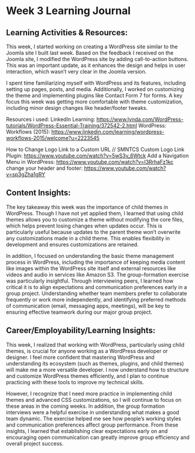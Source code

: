 # Week 3 Learning Journal
## Learning Activities & Resources:
This week, I started working on creating a WordPress site similar to the Joomla site I built last week. Based on the feedback I received on the Joomla site, I modified the WordPress site by adding call-to-action buttons. This was an important update, as it enhances the design and helps in user interaction, which wasn’t very clear in the Joomla version.

I spent time familiarizing myself with WordPress and its features, including setting up pages, posts, and media. Additionally, I worked on customizing the theme and implementing plugins like Contact Form 7 for forms. A key focus this week was getting more comfortable with theme customization, including minor design changes like header/footer tweaks.

Resources i used:
LinkedIn Learning: https://www.lynda.com/WordPress-tutorials/WordPress-Essential-Training/372542-2.html 
WordPress: Workflows (2015): https://www.linkedin.com/learning/wordpress-workflows-2015/welcome?u=2223545

How to Change Logo Link to a Custom URL // SMNTCS Custom Logo Link Plugin: https://www.youtube.com/watch?v=5wS3v_6Wtck
Add a Navigation Menu in WordPress: https://www.youtube.com/watch?v=I3RrhaFz1kc
change your header and footer: https://www.youtube.com/watch?v=sp3gZha1gRY

## Content Insights:

The key takeaway this week was the importance of child themes in WordPress. Though I have not yet applied them, I learned that using child themes allows you to customize a theme without modifying the core files, which helps prevent losing changes when updates occur.  This is particularly useful because updates to the parent theme won’t overwrite any customizations made in a child theme. This enables flexibility in development and ensures customizations are retained.

In addition, I focused on understanding the basic theme management process in WordPress, including the importance of keeping media content like images within the WordPress site itself and external resources like videos and audio in services like Amazon S3.
The group-formation exercise was particularly insightful. Through interviewing peers, I learned how critical it is to align expectations and communication preferences early in a group project. Understanding whether team members prefer to collaborate frequently or work more independently, and identifying preferred methods of communication (email, messaging apps, meetings), will be key to ensuring effective teamwork during our major group project.

## Career/Employability/Learning Insights:

This week, I realized that working with WordPress, particularly using child themes, is crucial for anyone working as a WordPress developer or designer. 
I feel more confident that mastering WordPress and understanding its ecosystem (such as themes, plugins, and child themes) will make me a more versatile developer. I now understand how to structure and customize WordPress themes efficiently, and I plan to continue practicing with these tools to improve my technical skills.

However, I recognize that I need more practice in implementing child themes and advanced CSS customizations, so I will continue to focus on these areas in the coming weeks.
In addition, the group formation interviews were a helpful exercise in understanding what makes a good team dynamic. The exercise helped me see how people’s working styles and communication preferences affect group performance. From these insights, I learned that establishing clear expectations early on and encouraging open communication can greatly improve group efficiency and overall project success.